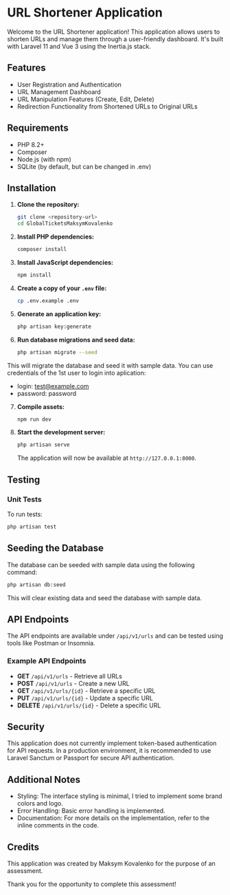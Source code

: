 # URL Shortener Application

Welcome to the URL Shortener application! This application allows users to shorten URLs and manage them through a user-friendly dashboard. It's built with Laravel 11 and Vue 3 using the Inertia.js stack.

## Features

-   User Registration and Authentication
-   URL Management Dashboard
-   URL Manipulation Features (Create, Edit, Delete)
-   Redirection Functionality from Shortened URLs to Original URLs

## Requirements

-   PHP 8.2+
-   Composer
-   Node.js (with npm)
-   SQLite (by default, but can be changed in .env)

## Installation

1. **Clone the repository:**

    ```bash
    git clone <repository-url>
    cd GlobalTicketsMaksymKovalenko
    ```

2. **Install PHP dependencies:**

    ```bash
    composer install
    ```

3. **Install JavaScript dependencies:**

    ```bash
    npm install
    ```

4. **Create a copy of your `.env` file:**

    ```bash
    cp .env.example .env
    ```

5. **Generate an application key:**

    ```bash
    php artisan key:generate
    ```

6. **Run database migrations and seed data:**

    ```bash
    php artisan migrate --seed
    ```

This will migrate the database and seed it with sample data.
You can use credentials of the 1st user to login into aplication:

-   login: test@example.com
-   password: password

7. **Compile assets:**

    ```bash
    npm run dev
    ```

8. **Start the development server:**

    ```bash
    php artisan serve
    ```

    The application will now be available at `http://127.0.0.1:8000`.

## Testing

### Unit Tests

To run tests:

```bash
php artisan test
```

## Seeding the Database

The database can be seeded with sample data using the following command:

```bash
php artisan db:seed
```

This will clear existing data and seed the database with sample data.

## API Endpoints

The API endpoints are available under `/api/v1/urls` and can be tested using tools like Postman or Insomnia.

### Example API Endpoints

-   **GET** `/api/v1/urls` - Retrieve all URLs
-   **POST** `/api/v1/urls` - Create a new URL
-   **GET** `/api/v1/urls/{id}` - Retrieve a specific URL
-   **PUT** `/api/v1/urls/{id}` - Update a specific URL
-   **DELETE** `/api/v1/urls/{id}` - Delete a specific URL

## Security

This application does not currently implement token-based authentication for API requests. In a production environment, it is recommended to use Laravel Sanctum or Passport for secure API authentication.

## Additional Notes

-   Styling: The interface styling is minimal, I tried to implement some brand colors and logo.
-   Error Handling: Basic error handling is implemented.
-   Documentation: For more details on the implementation, refer to the inline comments in the code.

## Credits

This application was created by Maksym Kovalenko for the purpose of an assessment.

Thank you for the opportunity to complete this assessment!
